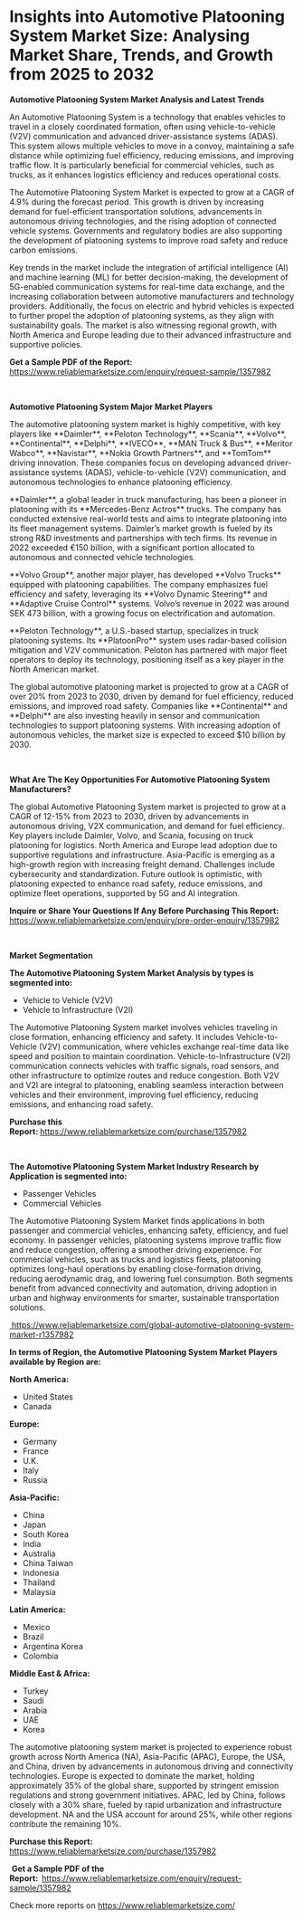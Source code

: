 <p><h1>Insights into Automotive Platooning System Market Size: Analysing Market Share, Trends, and Growth from 2025 to 2032</h1></p><p><strong>Automotive Platooning System Market Analysis and Latest Trends</strong></p>
<p><p>An Automotive Platooning System is a technology that enables vehicles to travel in a closely coordinated formation, often using vehicle-to-vehicle (V2V) communication and advanced driver-assistance systems (ADAS). This system allows multiple vehicles to move in a convoy, maintaining a safe distance while optimizing fuel efficiency, reducing emissions, and improving traffic flow. It is particularly beneficial for commercial vehicles, such as trucks, as it enhances logistics efficiency and reduces operational costs.</p><p>The Automotive Platooning System Market is expected to grow at a CAGR of 4.9% during the forecast period. This growth is driven by increasing demand for fuel-efficient transportation solutions, advancements in autonomous driving technologies, and the rising adoption of connected vehicle systems. Governments and regulatory bodies are also supporting the development of platooning systems to improve road safety and reduce carbon emissions.</p><p>Key trends in the market include the integration of artificial intelligence (AI) and machine learning (ML) for better decision-making, the development of 5G-enabled communication systems for real-time data exchange, and the increasing collaboration between automotive manufacturers and technology providers. Additionally, the focus on electric and hybrid vehicles is expected to further propel the adoption of platooning systems, as they align with sustainability goals. The market is also witnessing regional growth, with North America and Europe leading due to their advanced infrastructure and supportive policies.</p></p>
<p><strong>Get a Sample PDF of the Report:&nbsp;</strong> <a href="https://www.reliablemarketsize.com/enquiry/request-sample/1357982?utm_campaign=1872&utm_medium=2&utm_source=Github&utm_content=ia&utm_term=23012025&utm_id=automotive-platooning-system">https://www.reliablemarketsize.com/enquiry/request-sample/1357982</a></p>
<p>&nbsp;</p>
<p><strong>Automotive Platooning System Major Market Players</strong></p>
<p><p>The automotive platooning system market is highly competitive, with key players like **Daimler**, **Peloton Technology**, **Scania**, **Volvo**, **Continental**, **Delphi**, **IVECO**, **MAN Truck & Bus**, **Meritor Wabco**, **Navistar**, **Nokia Growth Partners**, and **TomTom** driving innovation. These companies focus on developing advanced driver-assistance systems (ADAS), vehicle-to-vehicle (V2V) communication, and autonomous technologies to enhance platooning efficiency.</p><p>**Daimler**, a global leader in truck manufacturing, has been a pioneer in platooning with its **Mercedes-Benz Actros** trucks. The company has conducted extensive real-world tests and aims to integrate platooning into its fleet management systems. Daimler’s market growth is fueled by its strong R&D investments and partnerships with tech firms. Its revenue in 2022 exceeded €150 billion, with a significant portion allocated to autonomous and connected vehicle technologies.</p><p>**Volvo Group**, another major player, has developed **Volvo Trucks** equipped with platooning capabilities. The company emphasizes fuel efficiency and safety, leveraging its **Volvo Dynamic Steering** and **Adaptive Cruise Control** systems. Volvo’s revenue in 2022 was around SEK 473 billion, with a growing focus on electrification and automation.</p><p>**Peloton Technology**, a U.S.-based startup, specializes in truck platooning systems. Its **PlatoonPro** system uses radar-based collision mitigation and V2V communication. Peloton has partnered with major fleet operators to deploy its technology, positioning itself as a key player in the North American market.</p><p>The global automotive platooning market is projected to grow at a CAGR of over 20% from 2023 to 2030, driven by demand for fuel efficiency, reduced emissions, and improved road safety. Companies like **Continental** and **Delphi** are also investing heavily in sensor and communication technologies to support platooning systems. With increasing adoption of autonomous vehicles, the market size is expected to exceed $10 billion by 2030.</p></p>
<p>&nbsp;</p>
<p><strong>What Are The Key Opportunities For Automotive Platooning System Manufacturers?</strong></p>
<p><p>The global Automotive Platooning System market is projected to grow at a CAGR of 12-15% from 2023 to 2030, driven by advancements in autonomous driving, V2X communication, and demand for fuel efficiency. Key players include Daimler, Volvo, and Scania, focusing on truck platooning for logistics. North America and Europe lead adoption due to supportive regulations and infrastructure. Asia-Pacific is emerging as a high-growth region with increasing freight demand. Challenges include cybersecurity and standardization. Future outlook is optimistic, with platooning expected to enhance road safety, reduce emissions, and optimize fleet operations, supported by 5G and AI integration.</p></p>
<p><strong>Inquire or Share Your Questions If Any Before Purchasing This Report:</strong> <a href="https://www.reliablemarketsize.com/enquiry/pre-order-enquiry/1357982?utm_campaign=1872&utm_medium=2&utm_source=Github&utm_content=ia&utm_term=23012025&utm_id=automotive-platooning-system">https://www.reliablemarketsize.com/enquiry/pre-order-enquiry/1357982</a></p>
<p>&nbsp;</p>
<p><strong>Market Segmentation</strong></p>
<p><strong>The Automotive Platooning System Market Analysis by types is segmented into:</strong></p>
<p><ul><li>Vehicle to Vehicle (V2V)</li><li>Vehicle to Infrastructure (V2I)</li></ul></p>
<p><p>The Automotive Platooning System market involves vehicles traveling in close formation, enhancing efficiency and safety. It includes Vehicle-to-Vehicle (V2V) communication, where vehicles exchange real-time data like speed and position to maintain coordination. Vehicle-to-Infrastructure (V2I) communication connects vehicles with traffic signals, road sensors, and other infrastructure to optimize routes and reduce congestion. Both V2V and V2I are integral to platooning, enabling seamless interaction between vehicles and their environment, improving fuel efficiency, reducing emissions, and enhancing road safety.</p></p>
<p><strong>Purchase this Report:&nbsp;</strong><a href="https://www.reliablemarketsize.com/purchase/1357982?utm_campaign=1872&utm_medium=2&utm_source=Github&utm_content=ia&utm_term=23012025&utm_id=automotive-platooning-system">https://www.reliablemarketsize.com/purchase/1357982</a></p>
<p>&nbsp;</p>
<p><strong>The Automotive Platooning System Market Industry Research by Application is segmented into:</strong></p>
<p><ul><li>Passenger Vehicles</li><li>Commercial Vehicles</li></ul></p>
<p><p>The Automotive Platooning System Market finds applications in both passenger and commercial vehicles, enhancing safety, efficiency, and fuel economy. In passenger vehicles, platooning systems improve traffic flow and reduce congestion, offering a smoother driving experience. For commercial vehicles, such as trucks and logistics fleets, platooning optimizes long-haul operations by enabling close-formation driving, reducing aerodynamic drag, and lowering fuel consumption. Both segments benefit from advanced connectivity and automation, driving adoption in urban and highway environments for smarter, sustainable transportation solutions.</p></p>
<p><a href="https://www.reliablemarketsize.com/global-automotive-platooning-system-market-r1357982?utm_campaign=1872&utm_medium=2&utm_source=Github&utm_content=ia&utm_term=23012025&utm_id=automotive-platooning-system">&nbsp;https://www.reliablemarketsize.com/global-automotive-platooning-system-market-r1357982</a></p>
<p><strong>In terms of Region, the Automotive Platooning System Market Players available by Region are:</strong></p>
<p>
    <p> <strong> North America: </strong>
        <ul>
            <li>United States</li>
            <li>Canada</li>
        </ul>
        </p> 
    <p> <strong> Europe: </strong>
        <ul>
            <li>Germany</li>
            <li>France</li>
            <li>U.K.</li>
            <li>Italy</li>
            <li>Russia</li>
        </ul>
        </p> 
    <p> <strong> Asia-Pacific: </strong>
        <ul>
            <li>China</li>
            <li>Japan</li>
            <li>South Korea</li>
            <li>India</li>
            <li>Australia</li>
            <li>China Taiwan</li>
            <li>Indonesia</li>
            <li>Thailand</li>
            <li>Malaysia</li>
        </ul>
        </p> 
    <p> <strong> Latin America: </strong>
        <ul>
            <li>Mexico</li>
            <li>Brazil</li>
            <li>Argentina Korea</li>
            <li>Colombia</li>
        </ul>
        </p> 
    <p> <strong> Middle East & Africa: </strong>
        <ul>
            <li>Turkey</li>
            <li>Saudi</li>
            <li>Arabia</li>
            <li>UAE</li>
            <li>Korea</li>
        </ul>
    </p>
    </p>
<p><p>The automotive platooning system market is projected to experience robust growth across North America (NA), Asia-Pacific (APAC), Europe, the USA, and China, driven by advancements in autonomous driving and connectivity technologies. Europe is expected to dominate the market, holding approximately 35% of the global share, supported by stringent emission regulations and strong government initiatives. APAC, led by China, follows closely with a 30% share, fueled by rapid urbanization and infrastructure development. NA and the USA account for around 25%, while other regions contribute the remaining 10%.</p></p>
<p><strong>Purchase this Report: </strong><a href="https://www.reliablemarketsize.com/purchase/1357982?utm_campaign=1872&utm_medium=2&utm_source=Github&utm_content=ia&utm_term=23012025&utm_id=automotive-platooning-system">https://www.reliablemarketsize.com/purchase/1357982</a></p>
<p>&nbsp;<strong>Get a Sample PDF of the Report:&nbsp;&nbsp;</strong><a href="https://www.reliablemarketsize.com/enquiry/request-sample/1357982?utm_campaign=1872&utm_medium=2&utm_source=Github&utm_content=ia&utm_term=23012025&utm_id=automotive-platooning-system">https://www.reliablemarketsize.com/enquiry/request-sample/1357982</a></p>
<p><strong></strong></p>
<p>Check more reports on <a href="https://www.reliablemarketsize.com/?utm_campaign=1872&utm_medium=2&utm_source=Github&utm_content=ia&utm_term=23012025&utm_id=automotive-platooning-system">https://www.reliablemarketsize.com/</a></p>